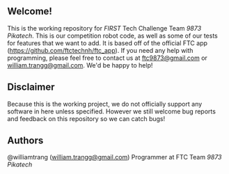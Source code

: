 ## Welcome!
This is the working repository for *FIRST* Tech Challenge Team *9873 Pikatech*. This is our competition robot code, as well as some of our tests for features that we want to add. It is based off of the official FTC app (https://github.com/ftctechnh/ftc_app). If you need any help with programming, please feel free to contact us at ftc9873@gmail.com or william.trangg@gmail.com. We'd be happy to help!

## Disclaimer
Because this is the working project, we do not officially support any software in here unless specified. However we still welcome bug reports and feedback on this repository so we can catch bugs!

## Authors
@williamtrang (william.trangg@gmail.com) Programmer at FTC Team *9873 Pikatech*
